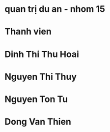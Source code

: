 # quan trị du an - nhom 15
# Thanh vien
# Dinh Thi Thu Hoai
# Nguyen Thi Thuy
# Nguyen Ton Tu
# Dong Van Thien